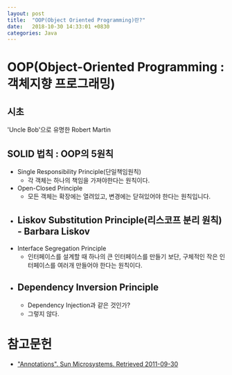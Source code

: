 ```yaml
---
layout: post
title:  "OOP(Object Oriented Programming)란?"
date:   2018-10-30 14:33:01 +0830
categories: Java
---
```


# OOP(Object-Oriented Programming : 객체지향 프로그래밍)
## 시초
'Uncle Bob'으로 유명한 Robert Martin

## SOLID 법칙 : OOP의 5원칙
- Single Responsibility Principle(단일책임원칙)
    - 각 객체는 하나의 책임을 가져야한다는 원칙이다.
- Open-Closed Principle
    - 모든 객체는 확장에는 열려있고, 변경에는 닫혀있어야 한다는 원칙입니다.
- Liskov Substitution Principle(리스코프 분리 원칙) - Barbara Liskov
    - 
- Interface Segregation Principle
    - 인터페이스를 설계할 때 하나의 큰 인터페이스를 만들기 보단, 구체적인 작은 인터페이스를 여러개 만들어야 한다는 원칙이다.
- Dependency Inversion Principle
    - 
    - Dependency Injection과 같은 것인가?
    - 그렇지 않다. 
    
# 참고문헌
- ["Annotations". Sun Microsystems. Retrieved 2011-09-30](https://docs.oracle.com/javase/1.5.0/docs/guide/language/annotations.html)
